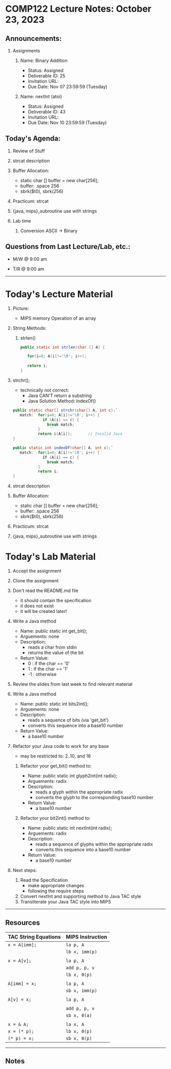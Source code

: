 # COMP122 Lecture Notes: October 23, 2023

## Announcements:
   1. Assignments

      1. Name: Binary Addition
         - Status: Assigned
         - Deliverable ID: 25
         - Invitation URL: 
         - Due Date: Nov 07 23:59:59 (Tuesday)

      1. Name: nextInt (atoi)
         - Status: Assigned
         - Deliverable ID: 43
         - Invitation URL: 
         - Due Date: Nov 10 23:59:59 (Tuesday)


## Today's Agenda:
   1. Review of Stuff

   1. strcat description

   1. Buffer Allocation:
       - static char [] buffer = new char[256];
       - buffer:  .space 256
       - sbrk($t0), sbrk(256)

   1. Practicum: strcat

   1. {java, mips}\_subroutine use with strings

   1. Lab time
      1. Conversion ASCII -> Binary


## Questions from Last Lecture/Lab, etc.:
   * M/W @ 9:00 am

   * T/R @ 9:00 am


---
# Today's Lecture Material

  1. Picture: 
     - MIPS memory Operation of an array

  1. String Methods:
     1. strlen()
        ```java
        public static int strlen(char [] A) {

           for(i=0; A[i]!='\0'; i++);
      
           return i;
        }
        ```

   1. strchr();
      - technically not correct: 
        * Java CAN'T return a substring 
        * Java Solution Method:  indexOf()

      ```java
      public static char[] strchr(char[] A, int c);`
         match:  for(i=0; A[i]!='\0'; i++) {
                   if (A[i] == c) {
                     break match;
                 }
                 return &(A[i]);       // Invalid Java
      }
      ```

      ```java
      public static int indexOf(char[] A, int c);`
         match:  for(i=0; A[i]!='\0'; i++) {
                   if (A[i] == c) {
                     break match;
                 }
                 return i;
      }
      ```


   1. strcat description

   1. Buffer Allocation:
       - static char [] buffer = new char[256];
       - buffer:  .space 256
       - sbrk($t0), sbrk(256)

   1. Practicum: strcat

   1. {java, mips}\_subroutine use with strings


# Today's Lab Material

  1. Accept the assignment
  1. Clone the assignment
  1. Don't read the README.md file
     - it should contain the specification
     - it does not exist
     - it will be created later!

  1. Write a Java method
     - Name: public static int get_bit();
     - Arguements:  none
     - Description: 
       * reads a char from stdin
       * returns the value of the bit
     - Return Value: 
       *  0 : if the char == '0'
       *  1 : if the char == '1'
       * -1 : otherwise

   1. Review the slides from last week to find relevant material

   1. Write a Java method
      - Name: public static int bits2int();
      - Arguements: none
      - Description:
        * reads a sequence of bits (via 'get_bit')
        * converts this sequence into a base10 number
      - Return Value:
        * a base10 number


   1. Refactor your Java code to work for any base
      - may be restricted to: 2..10, and 16

      1. Refactor your get_bit() method to:
         - Name: public static int glyph2int(int radix);
         - Arguements: radix
         - Description:
           * reads a glyph within the appropriate radix
           * converts the glyph to the corresponding base10 number
         - Return Value:
           * a base10 number

      1. Refactor your bit2int() method to:
         - Name: public static int nextInt(int radix);
         - Arguements: radix
         - Description:
           * reads a sequence of glyphs within the appropriate radix
           * converts this sequence into a base10 number
         - Return Value:
           * a base10 number


   1. Next steps:
      1. Read the Specification
         - make appropriate changes
         - following the require steps
      1. Convert nextInt and supporting method to Java TAC style
      1. Transliterate your Java TAC style into MIPS



---
## Resources

   | TAC String Equations          | MIPS Instruction          |
   |-------------------------------|---------------------------|
   | `x = A[imm];`                 | `la p, A`                 |
   |                               | `lb x, imm(p)`            |
   |                               |                           |
   | `x = A[v];`                   | `la p, A`                 |
   |                               | `add p, p, v`             |
   |                               | `lb x, 0(p)`              |
   |                               |                           |
   | `A[imm] = x;`                 | `la p, A`                 |
   |                               | `sb x, imm(p)`            |
   |                               |                           |
   | `A[v] = x;`                   | `la p, A`                 |
   |                               |                           |
   |                               | `add p, p, v`             |
   |                               | `sb x, 0(a)`              |
   |                               |                           |
   | `x = & A;`                    | `la x, A`                 |
   | `x = (* p);`                  | `lb x, 0(p)`              |
   | `(* p) = x;`                  | `sb x, 0(p)`              |


---
<!-- This section for student's to place their own notes. -->
<!-- This section will not be updated by the Professor.   -->

## Notes  


